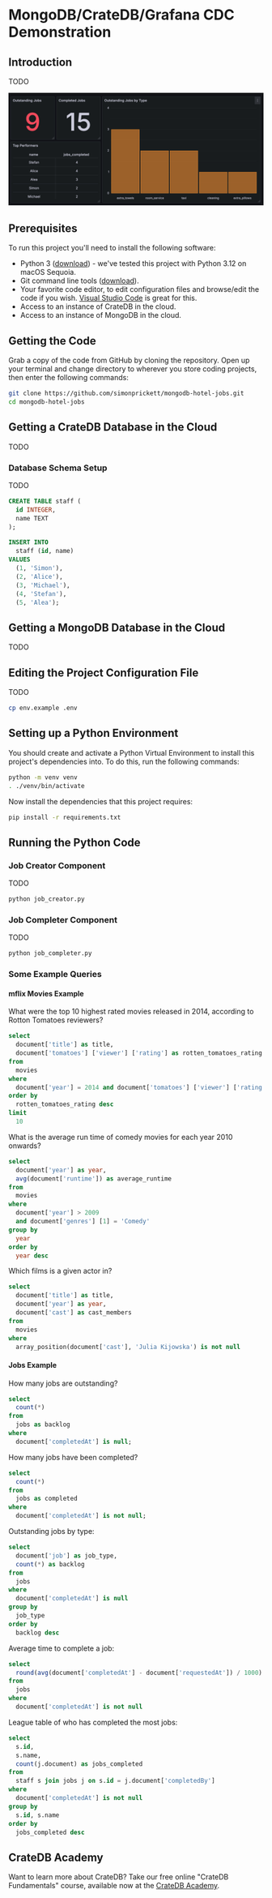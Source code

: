 # MongoDB/CrateDB/Grafana CDC Demonstration

## Introduction

TODO

![Screenshot of the Grafana Dashboard](grafana_dashboard_screenshot.png)

## Prerequisites

To run this project you'll need to install the following software:

* Python 3 ([download](https://www.python.org/downloads/)) - we've tested this project with Python 3.12 on macOS Sequoia.
* Git command line tools ([download](https://git-scm.com/downloads)).
* Your favorite code editor, to edit configuration files and browse/edit the code if you wish.  [Visual Studio Code](https://code.visualstudio.com/) is great for this.
* Access to an instance of CrateDB in the cloud.
* Access to an instance of MongoDB in the cloud.

## Getting the Code

Grab a copy of the code from GitHub by cloning the repository.  Open up your terminal and change directory to wherever you store coding projects, then enter the following commands:

```bash
git clone https://github.com/simonprickett/mongodb-hotel-jobs.git
cd mongodb-hotel-jobs
```

## Getting a CrateDB Database in the Cloud

TODO

### Database Schema Setup

TODO

```sql
CREATE TABLE staff (
  id INTEGER,
  name TEXT
);
```

```sql
INSERT INTO
  staff (id, name)
VALUES
  (1, 'Simon'),
  (2, 'Alice'),
  (3, 'Michael'),
  (4, 'Stefan'),
  (5, 'Alea');
```

## Getting a MongoDB Database in the Cloud

TODO

## Editing the Project Configuration File

TODO

```bash
cp env.example .env
```

## Setting up a Python Environment

You should create and activate a Python Virtual Environment to install this project's dependencies into.  To do this, run the following commands:

```bash
python -m venv venv
. ./venv/bin/activate
```

Now install the dependencies that this project requires:

```bash
pip install -r requirements.txt
```

## Running the Python Code

### Job Creator Component

TODO

```bash
python job_creator.py
```

### Job Completer Component

TODO

```bash
python job_completer.py
```

### Some Example Queries

#### mflix Movies Example

What were the top 10 highest rated movies released in 2014, according to Rotton Tomatoes reviewers?

```sql
select
  document['title'] as title,
  document['tomatoes'] ['viewer'] ['rating'] as rotten_tomatoes_rating
from
  movies
where
  document['year'] = 2014 and document['tomatoes'] ['viewer'] ['rating'] is not null
order by
  rotten_tomatoes_rating desc
limit
  10
```

What is the average run time of comedy movies for each year 2010 onwards?

```sql
select
  document['year'] as year,
  avg(document['runtime']) as average_runtime
from
  movies
where
  document['year'] > 2009
  and document['genres'] [1] = 'Comedy'
group by
  year
order by
  year desc
```

Which films is a given actor in?

```sql
select
  document['title'] as title,
  document['year'] as year,
  document['cast'] as cast_members
from
  movies
where
  array_position(document['cast'], 'Julia Kijowska') is not null
```

#### Jobs Example

How many jobs are outstanding?

```sql
select
  count(*)
from
  jobs as backlog
where
  document['completedAt'] is null;
```

How many jobs have been completed?

```sql
select
  count(*)
from
  jobs as completed
where
  document['completedAt'] is not null;
```

Outstanding jobs by type:

```sql
select
  document['job'] as job_type,
  count(*) as backlog
from
  jobs
where
  document['completedAt'] is null
group by
  job_type
order by
  backlog desc
```

Average time to complete a job:

```sql
select
  round(avg(document['completedAt'] - document['requestedAt']) / 1000) as job_avg_time
from
  jobs 
where
  document['completedAt'] is not null
```

League table of who has completed the most jobs:

```sql
select
  s.id,
  s.name,
  count(j.document) as jobs_completed
from
  staff s join jobs j on s.id = j.document['completedBy']
where
  document['completedAt'] is not null
group by
  s.id, s.name
order by
  jobs_completed desc
```

## CrateDB Academy

Want to learn more about CrateDB?  Take our free online "CrateDB Fundamentals" course, available now at the [CrateDB Academy](https://cratedb.com/academy/fundamentals/).
